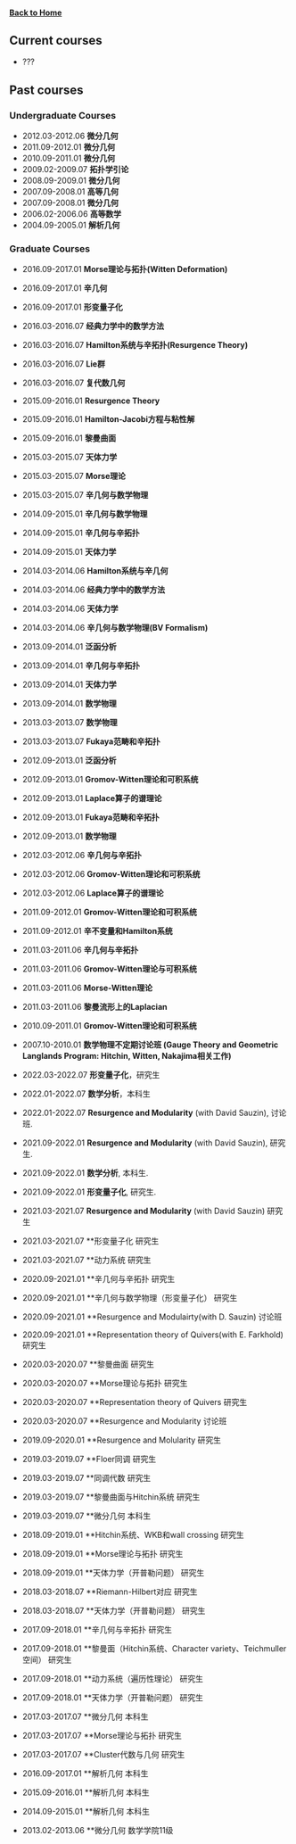 #### [Back to Home](https://shanzhong-sun.github.io/Shanzhong-SUN/)

## Current courses
* ???

## Past courses

### Undergraduate Courses



* 2012.03-2012.06 **微分几何**
* 2011.09-2012.01 **微分几何**
* 2010.09-2011.01 **微分几何**
* 2009.02-2009.07 **拓扑学引论**
* 2008.09-2009.01 **微分几何**
* 2007.09-2008.01 **高等几何**
* 2007.09-2008.01 **微分几何**
* 2006.02-2006.06 **高等数学**
* 2004.09-2005.01 **解析几何**


### Graduate Courses
* 2016.09-2017.01 **Morse理论与拓扑(Witten Deformation)**
* 2016.09-2017.01 **辛几何**
* 2016.09-2017.01 **形变量子化**
* 2016.03-2016.07 **经典力学中的数学方法**
* 2016.03-2016.07 **Hamilton系统与辛拓扑(Resurgence Theory)**
* 2016.03-2016.07 **Lie群**
* 2016.03-2016.07 **复代数几何**
* 2015.09-2016.01 **Resurgence Theory**
* 2015.09-2016.01 **Hamilton-Jacobi方程与粘性解**
* 2015.09-2016.01 **黎曼曲面**
* 2015.03-2015.07 **天体力学**
* 2015.03-2015.07 **Morse理论**
* 2015.03-2015.07 **辛几何与数学物理**
* 2014.09-2015.01 **辛几何与数学物理**
* 2014.09-2015.01 **辛几何与辛拓扑**
* 2014.09-2015.01 **天体力学**
* 2014.03-2014.06 **Hamilton系统与辛几何**
* 2014.03-2014.06 **经典力学中的数学方法**
* 2014.03-2014.06 **天体力学**
* 2014.03-2014.06 **辛几何与数学物理(BV Formalism)**
* 2013.09-2014.01 **泛函分析**
* 2013.09-2014.01 **辛几何与辛拓扑**
* 2013.09-2014.01 **天体力学**
* 2013.09-2014.01 **数学物理**
* 2013.03-2013.07 **数学物理**
* 2013.03-2013.07 **Fukaya范畴和辛拓扑**
* 2012.09-2013.01 **泛函分析**
* 2012.09-2013.01 **Gromov-Witten理论和可积系统**
* 2012.09-2013.01 **Laplace算子的谱理论**
* 2012.09-2013.01 **Fukaya范畴和辛拓扑**
* 2012.09-2013.01 **数学物理**
* 2012.03-2012.06 **辛几何与辛拓扑**
* 2012.03-2012.06 **Gromov-Witten理论和可积系统**
* 2012.03-2012.06 **Laplace算子的谱理论**
* 2011.09-2012.01 **Gromov-Witten理论和可积系统**
* 2011.09-2012.01 **辛不变量和Hamilton系统**
* 2011.03-2011.06 **辛几何与辛拓扑**
* 2011.03-2011.06 **Gromov-Witten理论与可积系统**
* 2011.03-2011.06 **Morse-Witten理论**
* 2011.03-2011.06 **黎曼流形上的Laplacian**
* 2010.09-2011.01 **Gromov-Witten理论和可积系统**
* 2007.10-2010.01 **数学物理不定期讨论班 (Gauge Theory and Geometric Langlands Program: Hitchin, Witten, Nakajima相关工作)**












* 2022.03-2022.07 **形变量子化**，研究生
* 2022.01-2022.07 **数学分析**，本科生
* 2022.01-2022.07 **Resurgence and Modularity** (with David Sauzin), 讨论班.
* 2021.09-2022.01 **Resurgence and Modularity** (with David Sauzin), 研究生.
* 2021.09-2022.01 **数学分析**, 本科生.
* 2021.09-2022.01 **形变量子化**, 研究生.
* 2021.03-2021.07 **Resurgence and Modularity** (with David Sauzin) 研究生
* 2021.03-2021.07 **形变量子化 研究生
* 2021.03-2021.07 **动力系统 研究生
* 2020.09-2021.01 **辛几何与辛拓扑 研究生
* 2020.09-2021.01 **辛几何与数学物理（形变量子化） 研究生
* 2020.09-2021.01 **Resurgence and Modulairty(with D. Sauzin) 讨论班
* 2020.09-2021.01 **Representation theory of Quivers(with E. Farkhold) 研究生
* 2020.03-2020.07 **黎曼曲面 研究生
* 2020.03-2020.07 **Morse理论与拓扑 研究生
* 2020.03-2020.07 **Representation theory of Quivers 研究生
* 2020.03-2020.07 **Resurgence and Modularity 讨论班
* 2019.09-2020.01 **Resurgence and Molularity 研究生
* 2019.03-2019.07 **Floer同调 研究生
* 2019.03-2019.07 **同调代数 研究生
* 2019.03-2019.07 **黎曼曲面与Hitchin系统 研究生
* 2019.03-2019.07 **微分几何 本科生
* 2018.09-2019.01 **Hitchin系统、WKB和wall crossing 研究生
* 2018.09-2019.01 **Morse理论与拓扑 研究生
* 2018.09-2019.01 **天体力学（开普勒问题） 研究生
* 2018.03-2018.07 **Riemann-Hilbert对应 研究生
* 2018.03-2018.07 **天体力学（开普勒问题） 研究生
* 2017.09-2018.01 **辛几何与辛拓扑 研究生
* 2017.09-2018.01 **黎曼面（Hitchin系统、Character variety、Teichmuller空间） 研究生
* 2017.09-2018.01 **动力系统（遍历性理论） 研究生
* 2017.09-2018.01 **天体力学（开普勒问题） 研究生
* 2017.03-2017.07 **微分几何 本科生
* 2017.03-2017.07 **Morse理论与拓扑 研究生
* 2017.03-2017.07 **Cluster代数与几何 研究生
* 2016.09-2017.01 **解析几何 本科生
* 2015.09-2016.01 **解析几何 本科生
* 2014.09-2015.01 **解析几何 本科生
* 2013.02-2013.06 **微分几何 数学学院11级
